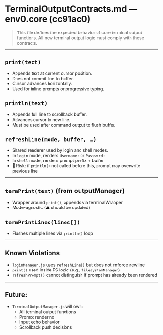 # TerminalOutputContracts.md — env0.core (cc91ac0)

> This file defines the expected behavior of core terminal output functions.
> All new terminal output logic must comply with these contracts.

---

## `print(text)`

- Appends text at current cursor position.
- Does not commit line to buffer.
- Cursor advances horizontally.
- Used for inline prompts or progressive typing.

## `println(text)`

- Appends full line to scrollback buffer.
- Advances cursor to new line.
- Must be used after command output to flush buffer.

## `refreshLine(mode, buffer, …)`

- Shared renderer used by login and shell modes.
- In `login` mode, renders `Username:` or `Password:`
- In `shell` mode, renders prompt prefix + buffer
- 🚫 Risk: if `println()` not called before this, prompt may overwrite previous line

---

## `termPrint(text)` (from outputManager)

- Wrapper around `print()`, appends via terminalWrapper
- Mode-agnostic (⚠ should be updated)

## `termPrintLines(lines[])`

- Flushes multiple lines via `println()` loop

---

## Known Violations

- `loginManager.js` uses `refreshLine()` but does not enforce newline
- `print()` used inside FS logic (e.g., `filesystemManager`)
- `refreshPrompt()` cannot distinguish if prompt has already been rendered

---

## Future:

- `TerminalOutputManager.js` will own:
  - All terminal output functions
  - Prompt rendering
  - Input echo behavior
  - Scrollback push decisions
